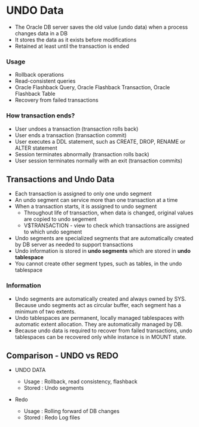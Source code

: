 # UNDO Data

* The Oracle DB server saves the old value (undo data) when a process changes data in a DB
* It stores the data as it exists before modifications
* Retained at least until the transaction is ended

### Usage 

* Rollback operations
* Read-consistent queries
* Oracle Flashback Query, Oracle Flashback Transaction, Oracle Flashback Table
* Recovery from failed transactions

### How transaction ends?

* User undoes a transaction (transaction rolls back)
* User ends a transaction (transaction commit)
* User executes a DDL statement, such as CREATE, DROP, RENAME or ALTER statement
* Session terminates abnormally (transaction rolls back)
* User session terminates normally with an exit (transaction commits)



## Transactions and Undo Data

* Each transaction is assigned to only one undo segment
* An undo segment can service more than one transaction at a time
* When a transaction starts, it is assigned to undo segment
    - Throughout life of transaction, when data is changed, original values are copied to undo segement
    - V$TRANSACTION - view to check which transactions are assigned to which undo segment
* Undo segments are specialized segments that are automatically created by DB server as needed to support transactions
* Undo information is stored in **undo segments** which are stored in **undo tablespace**
* You cannot create other segment types, such as tables, in the undo tablespace

### Information

* Undo segments are automatically created and always owned by SYS. Because undo segments act as circular buffer, each segment has a minimum of two extents.
* Undo tablespaces are permanent, locally managed tablespaces with automatic extent allocation. They are automatically managed by DB.
* Because undo data is required to recover from failed transactions, undo tablespaces can be recovered only while instance is in MOUNT state.


## Comparison - UNDO vs REDO

* UNDO DATA
    - Usage  : Rollback, read consistency, flashback
    - Stored : Undo segments

* Redo
    - Usage  : Rolling forward of DB changes
    - Stored : Redo Log files